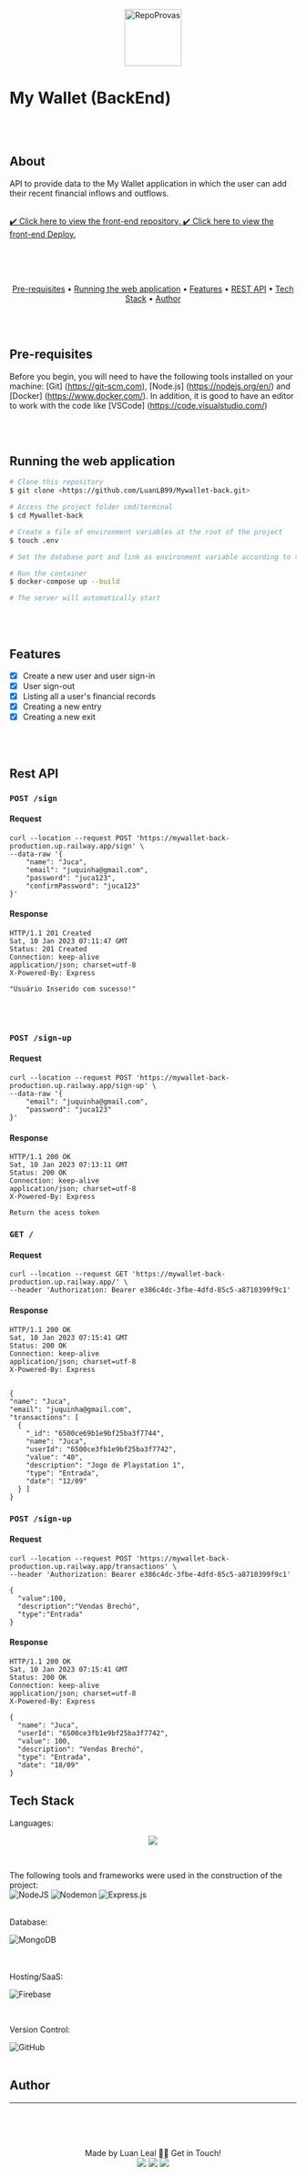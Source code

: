 <p align="center">
  <img src="https://raw.githubusercontent.com/thaliadettenborn/front-end-my-wallet/main/public/load.gif" width="100" alt="RepoProvas" />
</p>

# My Wallet (BackEnd)

<br><br>

## About

<p>
 API to provide data to the My Wallet application in which the user can add their recent financial inflows and outflows.<br><br>
 
</p>

<p>
 <a href="https://github.com/LuanLB99/Mywallet-front" target='_blank'>
    ✔️ Click here to view the front-end repository.
  </a>
  <a href="https://mywallet-front-o5zutbvvf-luanlb99.vercel.app/main" target='_blank'>
    ✔️ Click here to view the front-end Deploy.
  </a>
</p>

<br><br><br>

<p align="center">
  <a style='color:inherit' href="#pré-requisites">Pre-requisites</a> •
  <a style='color:inherit' href="#running-the-web-applications">Running the web application</a> •
  <a style='color:inherit' href="#features">Features</a> •
  <a style='color:inherit' href="#rest">REST API</a> •
  <a style='color:inherit' href="#tech">Tech Stack</a> •
  <a style='color:inherit' href="#author">Author</a>
</p>

<br><br>

## Pre-requisites

Before you begin, you will need to have the following tools installed on your machine: [Git] (https://git-scm.com), [Node.js] (https://nodejs.org/en/) and [Docker] (https://www.docker.com/). In addition, it is good to have an editor to work with the code like [VSCode] (https://code.visualstudio.com/)

<br><br>

## Running the web application

```bash
# Clone this repository
$ git clone <https://github.com/LuanLB99/Mywallet-back.git>

# Access the project folder cmd/terminal
$ cd Mywallet-back

# Create a file of environment variables at the root of the project
$ touch .env

# Set the database port and link as environment variable according to the ".env.example" file

# Run the container
$ docker-compose up --build

# The server will automatically start

```

<br><br>

## Features

- [x] Create a new user and user sign-in<br>
- [x] User sign-out<br>
- [x] Listing all a user's financial records<br>
- [x] Creating a new entry<br>
- [x] Creating a new exit<br>

<br><br>

## Rest API

### `POST /sign`

#### Request

    curl --location --request POST 'https://mywallet-back-production.up.railway.app/sign' \
    --data-raw '{
        "name": "Juca",
        "email": "juquinha@gmail.com",
        "password": "juca123",
        "confirmPassword": "juca123"
    }'

#### Response

    HTTP/1.1 201 Created
    Sat, 10 Jan 2023 07:11:47 GMT
    Status: 201 Created
    Connection: keep-alive
    application/json; charset=utf-8
    X-Powered-By: Express

    "Usuário Inserido com sucesso!"

<br><br>

### `POST /sign-up`

#### Request

    curl --location --request POST 'https://mywallet-back-production.up.railway.app/sign-up' \
    --data-raw '{
        "email": "juquinha@gmail.com",
        "password": "juca123"
    }'

#### Response

    HTTP/1.1 200 OK
    Sat, 10 Jan 2023 07:13:11 GMT
    Status: 200 OK
    Connection: keep-alive
    application/json; charset=utf-8
    X-Powered-By: Express

    Return the acess token

### `GET /`

#### Request

    curl --location --request GET 'https://mywallet-back-production.up.railway.app/' \
    --header 'Authorization: Bearer e386c4dc-3fbe-4dfd-85c5-a8710399f9c1'

#### Response

    HTTP/1.1 200 OK
    Sat, 10 Jan 2023 07:15:41 GMT
    Status: 200 OK
    Connection: keep-alive
    application/json; charset=utf-8
    X-Powered-By: Express


    {
    "name": "Juca",
    "email": "juquinha@gmail.com",
    "transactions": [
      {
        "_id": "6500ce69b1e9bf25ba3f7744",
        "name": "Juca",
        "userId": "6500ce3fb1e9bf25ba3f7742",
        "value": "40",
        "description": "Jogo de Playstation 1",
        "type": "Entrada",
        "date": "12/09"
      } ]
    }

### `POST /sign-up`

#### Request

    curl --location --request POST 'https://mywallet-back-production.up.railway.app/transactions' \
    --header 'Authorization: Bearer e386c4dc-3fbe-4dfd-85c5-a8710399f9c1'

    {
      "value":100,
      "description":"Vendas Brechó",
      "type":"Entrada"
    }

#### Response

    HTTP/1.1 200 OK
    Sat, 10 Jan 2023 07:15:41 GMT
    Status: 200 OK
    Connection: keep-alive
    application/json; charset=utf-8
    X-Powered-By: Express

    {
      "name": "Juca",
      "userId": "6500ce3fb1e9bf25ba3f7742",
      "value": 100,
      "description": "Vendas Brechó",
      "type": "Entrada",
      "date": "18/09"
    }

## Tech Stack

Languages:<br>

<p align="center">

  <img src="https://img.shields.io/badge/javascript%20-%23323330.svg?&style=for-the-badge&logo=javascript&logoColor=%23F7DF1E"/>

</p>

<br>

The following tools and frameworks were used in the construction of the project:<br>
![NodeJS](https://img.shields.io/badge/node.js-6DA55F?style=for-the-badge&logo=node.js&logoColor=white)
![Nodemon](https://img.shields.io/badge/NODEMON-%23323330.svg?style=for-the-badge&logo=nodemon&logoColor=%BBDEAD)
![Express.js](https://img.shields.io/badge/express.js-%23404d59.svg?style=for-the-badge&logo=express&logoColor=%2361DAFB)

<br>
  Database:<br>

![MongoDB](https://img.shields.io/badge/MongoDB-%234ea94b.svg?style=for-the-badge&logo=mongodb&logoColor=white)

<br>
<br>
  Hosting/SaaS:<br>
  
  ![Firebase](https://img.shields.io/badge/firebase-%23039BE5.svg?style=for-the-badge&logo=firebase)

<br>

Version Control: <br>

![GitHub](https://img.shields.io/badge/github-%23121011.svg?style=for-the-badge&logo=github&logoColor=white)
<br><br>

## Author

---

<br>
<p align='center'>
  <br><br>
  Made by Luan Leal 👋🏽 Get in Touch!<br>
  <a href="https://www.linkedin.com/in/luan-leal99/"><img src="https://img.shields.io/badge/linkedin-%230077B5.svg?&style=for-the-badge&logo=linkedin&logoColor=white"/></a>
  <a href="mailto:luanlealboni@gmail.com"><img src="https://img.shields.io/badge/gmail-D14836?&style=for-the-badge&logo=gmail&logoColor=white"/></a>
  <a href="https://github.com/LuanLB99"><img src="https://img.shields.io/badge/github-%23100000.svg?&style=for-the-badge&logo=github&logoColor=white" /></a>
</p>
